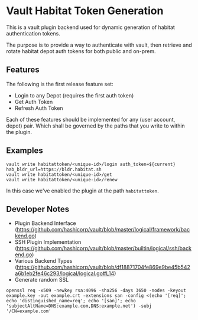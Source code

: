 # Vault Habitat Token Generation

This is a vault plugin backend used for dynamic generation of habitat authentication tokens.

The purpose is to provide a way to authenticate with vault, then retrieve and rotate habitat depot
auth tokens for both public and on-prem.


## Features

The following is the first release feature set:

* Login to any Depot (requires the first auth token)
* Get Auth Token
* Refresh Auth Token

Each of these features should be implemented for any (user account, depot) pair.
Which shall be governed by the paths that you write to within the plugin.

## Examples

```
vault write habitattoken/<unique-id>/login auth_token=${current} hab_bldr_url=https://bldr.habitat.sh
vault write habitattoken/<unique-id>/get
vault write habitattoken/<unique-id>/renew
```

In this case we've enabled the plugin at the path `habitattoken`.

## Developer Notes

* Plugin Backend Interface (https://github.com/hashicorp/vault/blob/master/logical/framework/backend.go)
* SSH Plugin Implementation (https://github.com/hashicorp/vault/blob/master/builtin/logical/ssh/backend.go)
* Various Backend Types (https://github.com/hashicorp/vault/blob/df18871704fe869e9be45b542a6b1eb2fe46c293/logical/logical.go#L14)
* Generate random SSL
```
openssl req -x509 -newkey rsa:4096 -sha256 -days 3650 -nodes -keyout example.key -out example.crt -extensions san -config <(echo '[req]'; echo 'distinguished_name=req'; echo '[san]'; echo 'subjectAltName=DNS:example.com,DNS:example.net') -subj '/CN=example.com'
```
